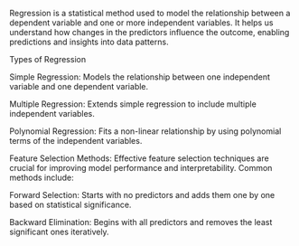 Regression is a statistical method used to model the relationship between a dependent variable and one or more independent variables.
It helps us understand how changes in the predictors influence the outcome, enabling predictions and insights into data patterns.

Types of Regression

Simple Regression: Models the relationship between one independent variable and one dependent variable.

Multiple Regression: Extends simple regression to include multiple independent variables.

Polynomial Regression: Fits a non-linear relationship by using polynomial terms of the independent variables.

Feature Selection Methods:
Effective feature selection techniques are crucial for improving model performance and interpretability.
Common methods include:

Forward Selection: Starts with no predictors and adds them one by one based on statistical significance.

Backward Elimination: Begins with all predictors and removes the least significant ones iteratively.
